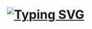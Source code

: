 <h1 align=center>
  <a href="https://git.io/typing-svg">
  <img src="https://readme-typing-svg.demolab.com?font=Lexend&pause=1000&color=64FFDA&center=true&vCenter=true&width=435&lines=Hi+%F0%9F%91%8B%2C+I'm+Ricky+Nguyen" alt="Typing SVG" /></a>
</h1>
